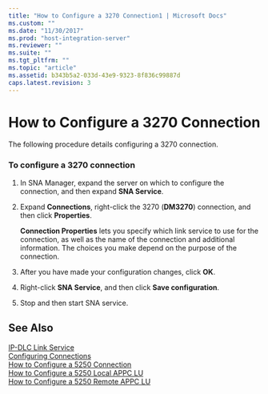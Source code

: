```yaml
---
title: "How to Configure a 3270 Connection1 | Microsoft Docs"
ms.custom: ""
ms.date: "11/30/2017"
ms.prod: "host-integration-server"
ms.reviewer: ""
ms.suite: ""
ms.tgt_pltfrm: ""
ms.topic: "article"
ms.assetid: b343b5a2-033d-43e9-9323-8f836c99887d
caps.latest.revision: 3
---
```

# How to Configure a 3270 Connection
The following procedure details configuring a 3270 connection.  
  
### To configure a 3270 connection  
  
1.  In SNA Manager, expand the server on which to configure the connection, and then expand **SNA Service**.  
  
2.  Expand **Connections**, right-click the 3270 (**DM3270**) connection, and then click **Properties**.  
  
     **Connection Properties** lets you specify which link service to use for the connection, as well as the name of the connection and additional information. The choices you make depend on the purpose of the connection.  
  
3.  After you have made your configuration changes, click **OK**.  
  
4.  Right-click **SNA Service**, and then click **Save configuration**.  
  
5.  Stop and then start SNA service.  
  
## See Also  
 [IP-DLC Link Service](../core/ip-dlc-link-service1.md)   
 [Configuring Connections](../core/configuring-connections2.md)   
 [How to Configure a 5250 Connection](../core/how-to-configure-a-5250-connection1.md)   
 [How to Configure a 5250 Local APPC LU](../core/how-to-configure-a-5250-local-appc-lu2.md)   
 [How to Configure a 5250 Remote APPC LU](../core/how-to-configure-a-5250-remote-appc-lu2.md)